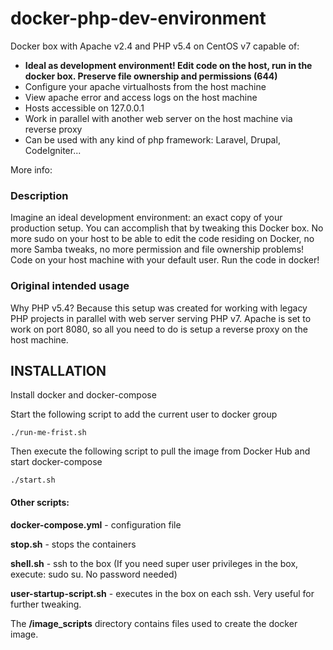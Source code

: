 # docker-php-dev-environment
Docker box with Apache v2.4 and PHP v5.4 on CentOS v7 capable of:

- **Ideal as development environment! Edit code on the host, run in the docker box. Preserve file ownership and permissions (644)**
- Configure your apache virtualhosts from the host machine
- View apache error and access logs on the host machine
- Hosts accessible on 127.0.0.1
- Work in parallel with another web server on the host machine via reverse proxy
- Can be used with any kind of php framework: Laravel, Drupal, CodeIgniter...

More info:

### Description

Imagine an ideal development environment: an exact copy of your production setup. You can accomplish that by tweaking this Docker box. No more sudo on your host to be able to edit the code residing on Docker, no more Samba tweaks, no more permission and file ownership problems!
Code on your host machine with your default user.
Run the code in docker!

### Original intended usage
Why PHP v5.4?
Because this setup was created for working with legacy PHP projects in parallel with web server serving PHP v7. Apache is set to work on port 8080, so all you need to do is setup a reverse proxy on the host machine.

## INSTALLATION
Install docker and docker-compose

Start the following script to add the current user to docker group

	./run-me-frist.sh

Then execute the following script to pull the image from Docker Hub and start docker-compose

	./start.sh


#### Other scripts:

**docker-compose.yml** - configuration file

**stop.sh** - stops the containers

**shell.sh** - ssh to the box (If you need super user privileges in the box, execute: sudo su. No password needed)

**user-startup-script.sh** - executes in the box on each ssh. Very useful for further tweaking.

The **/image_scripts** directory contains files used to create the docker image.
